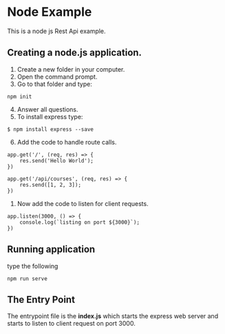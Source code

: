 # Node Example
This is a node js Rest Api example.

## Creating a node.js application.

1. Create a new folder in your computer.
1. Open the command prompt.
1. Go to that folder and type:
```
npm init
```
4. Answer all questions.
1. To install express type:
```
$ npm install express --save
```
6. Add the code to handle route calls.
```
app.get('/', (req, res) => {
    res.send('Hello World');
})

app.get('/api/courses', (req, res) => {
    res.send([1, 2, 3]);
})
``` 
1. Now add the code to listen for client requests.
```
app.listen(3000, () => {
    console.log(`listing on port ${3000}`);
})
   ```
## Running application
type the following
```
npm run serve
```

## The Entry Point
The entrypoint file is the **index.js** which starts the express web server and starts to listen to client request on port 3000.

